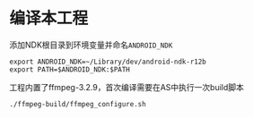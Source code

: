 # 编译本工程


添加NDK根目录到环境变量并命名`ANDROID_NDK`

```
export ANDROID_NDK=~/Library/dev/android-ndk-r12b
export PATH=$ANDROID_NDK:$PATH
```
工程内置了ffmpeg-3.2.9，首次编译需要在AS中执行一次build脚本  

```
./ffmpeg-build/ffmpeg_configure.sh
```